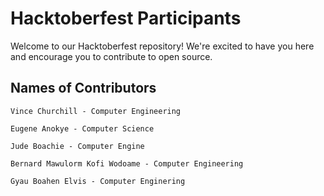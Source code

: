 # Hacktoberfest Participants

Welcome to our Hacktoberfest repository! We're excited to have you here and encourage you to contribute to open source.


## Names of Contributors
  `Vince Churchill - Computer Engineering`

  `Eugene Anokye - Computer Science`
  
  `Jude Boachie - Computer Engine`
  
  `Bernard Mawulorm Kofi Wodoame - Computer Engineering`
  
  `Gyau Boahen Elvis - Computer Enginering`
